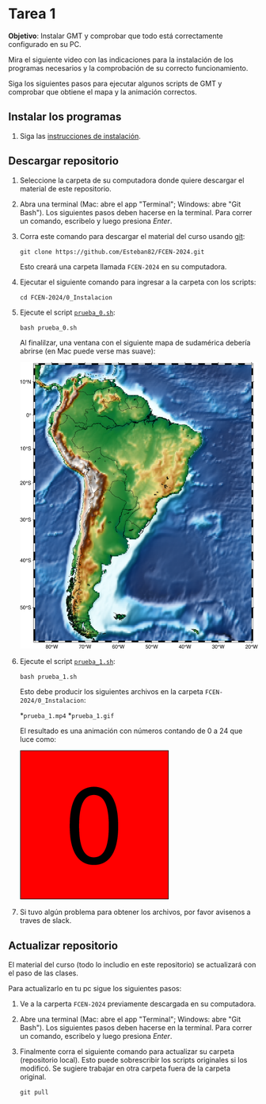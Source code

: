 # Tarea 1

**Objetivo**: Instalar GMT y comprobar que todo está correctamente configurado en su PC.

Mira el siguiente video con las indicaciones para la instalación de los programas necesarios
y la comprobación de su correcto funcionamiento.

Siga los siguientes pasos para ejecutar algunos scripts de GMT y comprobar
que obtiene el mapa y la animación correctos.


## Instalar los programas

1. Siga las [instrucciones de instalación](Instalacion.MD).


## Descargar repositorio

1. Seleccione la carpeta de su computadora donde quiere descargar el material de este repositorio. 
2. Abra una terminal (Mac: abre el app "Terminal"; Windows: abre "Git Bash").
   Los siguientes pasos deben hacerse en la terminal.
   Para correr un comando, escribelo y luego presiona *Enter*.
3. Corra este comando para descargar el material del curso usando [git](https://en.wikipedia.org/wiki/Git):

   ```
   git clone https://github.com/Esteban82/FCEN-2024.git
   ```

   Esto creará una carpeta llamada `FCEN-2024` en su computadora.

4. Ejecutar el siguiente comando para ingresar a la carpeta con los scripts:

   ```
   cd FCEN-2024/0_Instalacion
   ```

5. Ejecute el script [`prueba_0.sh`](prueba_0.sh):

   ```
   bash prueba_0.sh
   ```

   Al finalilzar, una ventana con el siguiente mapa de sudamérica debería abrirse (en Mac puede verse mas suave):

   ![`FCEN-2024/0_Instalacion/salida/prueba_0.png`](salida/prueba_0.png)

6. Ejecute el script [`prueba_1.sh`](prueba_1.sh):

   ```
   bash prueba_1.sh
   ```

   Esto debe producir los siguientes archivos en la carpeta `FCEN-2024/0_Instalacion`:
   
   *`prueba_1.mp4`
   *`prueba_1.gif`

   El resultado es una animación con números contando de 0 a 24 que luce como:

   ![`FCEN-2024/0_Instalacion/salida/prueba_1.mp4`](salida/prueba_1.gif)

7. Si tuvo algún problema para obtener los archivos, por favor avisenos a traves de slack.

## Actualizar repositorio

El material del curso (todo lo includio en este repositorio) se actualizará con el paso de las clases. 

Para actualizarlo en tu pc sigue los siguientes pasos:


1. Ve a la carperta `FCEN-2024` previamente descargada en su computadora.

2. Abre una terminal (Mac: abre el app "Terminal"; Windows: abre "Git Bash").
   Los siguientes pasos deben hacerse en la terminal.
   Para correr un comando, escribelo y luego presiona *Enter*.

3. Finalmente corra el siguiente comando para actualizar su carpeta (repositorio local). Esto puede sobrescribir los scripts originales si los modificó. Se sugiere trabajar en otra carpeta fuera de la carpeta original.

   ```
   git pull
   
   ```
